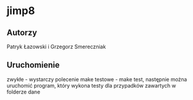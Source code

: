 # jimp8
## Autorzy
Patryk Łazowski i Grzegorz Smereczniak
## Uruchomienie
zwykłe - wystarczy polecenie make
testowe - make test, następnie można uruchomić program, który wykona testy dla przypadków zawartych w folderze dane
